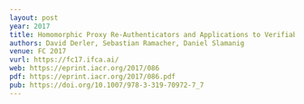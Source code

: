 ```yaml
---
layout: post
year: 2017
title: Homomorphic Proxy Re-Authenticators and Applications to Verifiable Multi-User Data Aggregation
authors: David Derler, Sebastian Ramacher, Daniel Slamanig
venue: FC 2017
vurl: https://fc17.ifca.ai/
web: https://eprint.iacr.org/2017/086
pdf: https://eprint.iacr.org/2017/086.pdf
pub: https://doi.org/10.1007/978-3-319-70972-7_7
---
```


